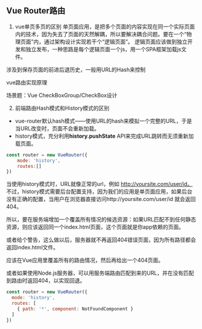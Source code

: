 ## Vue Router路由
1. vue单页多页的区别
单页面应用，是把多个页面的内容实现在同一个实际页面内的技术，因为失去了页面的天然解耦，所以要解决耦合问题。要在一个“物理页面”内，通过架构设计实现若干个“逻辑页面”。
逻辑页面应该做到独立开发和独立发布，一种思路是每个逻辑页面一个js，用一个SPA框架加载js文件。

涉及到保存页面的前进后退历史，一般用URL的Hash来控制

vue路由实现原理


场景题：Vue CheckBoxGroup/CheckBox设计

2. 前端路由Hash模式和History模式的区别
- vue-router默认hash模式——使用URL的hash来模拟一个完整的URL，于是当URL改变时，页面不会重新加载。
- history模式，充分利用**history.pushState** API来完成URL跳转而无须重新加载页面。
```javascript 
const router = new VueRouter({
    mode: 'history',
    routes:[]
})
```
当使用history模式时，URL就像正常的url，例如 http://yoursite.com/user/id。
不过，history模式需要后台配置支持，因为我们的应用是单页面应用，如果后台没有正确的配置，当用户在浏览器直接访问http://yoursite.com/user/id 就会返回404。

所以，要在服务端增加一个覆盖所有情况的候选资源：如果URL匹配不到任何静态资源，则应该返回同一个index.html页面，这个页面就是你app依赖的页面。

或者给个警告，这么做以后，服务器就不再返回404错误页面，因为所有路径都会返回index.html文件。

应该在Vue应用里覆盖所有的路由情况，然后再给出一个404页面。

或者如果使用Node.js服务器，可以用服务端路由匹配到来的URL，并在没有匹配到路由时返回404，以实现回退。
```javascript
const router = new VueRouter({
  mode: 'history',
  routes: [
    { path: '*', component: NotFoundComponent }
  ]
})
```
